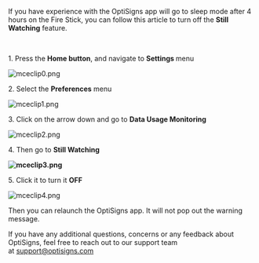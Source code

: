 <p>If you have experience with the OptiSigns app will go to sleep mode after 4 hours on the Fire Stick, you can follow this article to turn off the <strong>Still Watching</strong> feature.</p>
<p> </p>
<p>1. Press the <strong>Home button</strong>, and navigate to <strong>Settings </strong>menu</p>
<p class="wysiwyg-text-align-center"><img src="https://support.optisigns.com/hc/article_attachments/18470989801875" alt="mceclip0.png"></p>
<p>2. Select the <strong>Preferences</strong> menu</p>
<p class="wysiwyg-text-align-center"><img src="https://support.optisigns.com/hc/article_attachments/18471006265875" alt="mceclip1.png"></p>
<p>3. Click on the arrow down and go to <strong>Data Usage Monitoring</strong></p>
<p class="wysiwyg-text-align-center"><img src="https://support.optisigns.com/hc/article_attachments/18470994943507" alt="mceclip2.png"></p>
<p>4. Then go to <strong>Still Watching<br></strong></p>
<p class="wysiwyg-text-align-center"><strong><img src="https://support.optisigns.com/hc/article_attachments/18470957779603" alt="mceclip3.png"></strong></p>
<p class="wysiwyg-text-align-left">5. Click it to turn it <strong>OFF</strong></p>
<p class="wysiwyg-text-align-center"><img src="https://support.optisigns.com/hc/article_attachments/18471006271123" alt="mceclip4.png"></p>
<p>Then you can relaunch the OptiSigns app. It will not pop out the warning message.</p>
<p>If you have any additional questions, concerns or any feedback about OptiSigns, feel free to reach out to our support team at <a href="mailto:support@optisigns.com" target="_self">support@optisigns.com</a></p>